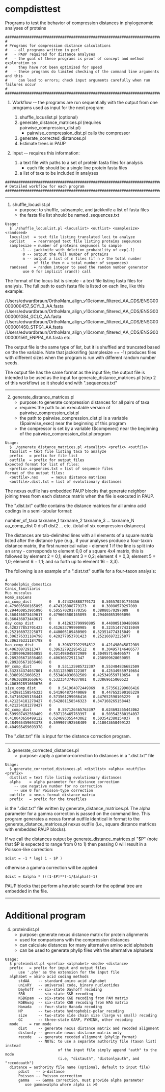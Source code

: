 # compdisttest
Programs to test the behavior of compression distances in phylogenomic analyses of proteins

```
################################################################################
#
# Programs for compression distance calculations
#	- all programs written in perl
#	- PAUP required for distance analyses
#	- the goal of these programs is proof of concept and method exploration so
#     they have not been optimized for speed
#	- these programs do limited checking of the command line arguments and this
#	  can lead to errors; check input arguments carefully when run failures occur
#
################################################################################
```

1. Workflow --	the programs are run sequentially with the output from one programs used as
			input for the next program:
	1. shuffle_locuslist.pl (optional)
	2. generate_distance_matrices.pl (requires pairwise_compression_dist.pl)
		- pairwise_compression_dist.pl calls the compressor
	3. generate_corrected_distances.pl
	4. Estimate trees in PAUP

2. Input --	requires this information:
	1. a text file with paths to a set of protein fasta files for analysis
		- each file should be a single line protein fasta files
	2. a list of taxa to be included in analyses

```
################################################################################
# Detailed workflow for each program
################################################################################
```
**********
1. shuffle_locuslist.pl
	- purpose: to shuffle, subsample, and jackknife a list of fasta files
	- the fasta file list should be named <prefix>.sequences.txt
```	
Usage:
  $ ./shuffle_locuslist.pl <locuslist> <outlist> <samplesize> <randseed>
  locuslist  = text file listing translated loci to analyze
  outlist    = rearranged text file listing proteins seqeunces
  samplesize = number of proteins seqeunces to sample
       -1 -- jackknife with deletion probability of exp(-1)
        0 -- output the full number of proteins
        n -- output a list of n files (if n > the total number
             of file then n = total number of sequences)
  randseed   = random integer to seed the random number generator
        use 0 for implicit srand() call
```
	
The format of the locus list is simple - a text file listing fasta files for analysis. The
full path to each fasta file is listed on each line, like this example:

/Users/edwardbraun/OrthoMam_align_v10c/omm_filtered_AA_CDS/ENSG00000000457_SCYL3_AA.fasta
/Users/edwardbraun/OrthoMam_align_v10c/omm_filtered_AA_CDS/ENSG00000001084_GCLC_AA.fasta
/Users/edwardbraun/OrthoMam_align_v10c/omm_filtered_AA_CDS/ENSG00000001460_STPG1_AA.fasta
/Users/edwardbraun/OrthoMam_align_v10c/omm_filtered_AA_CDS/ENSG00000001561_ENPP4_AA.fasta
etc.

The output file is the same type of list, but it is shuffled and truncated based on the
the <samplesize> variable. Note that jackknifing (samplesize == -1) produces files with
different sizes when the program is run with different random number seeds.

The output file has the same format as the input file; the output file is intended to be
used as the input for generate_distance_matrices.pl (step 2 of this workflow) so it should
end with ".sequences.txt"

**********
2. generate_distance_matrices.pl
	- purpose: to generate compression distances for all pairs of taxa
	- requires the path to an executable version of pairwise_compression_dist.pl
	- the path to pairwise_compression_dist.pl is a variable ($pairwise_exec) near
	  the beginning of this program
	- the compressor is set by a variable ($compexec) near the beginning of the
	  pairwise_compression_dist.pl program

```
Usage:
  $ ./generate_distance_matrices.pl <taxalist> <prefix> <outfile>
  taxalist = text file listing taxa to analyze
  prefix   = prefix for file list
  outfile  = prefix for output files
Expected format for list of files:
  <prefix>.sequences.txt = list of sequence files
Format of the output files:
  <outfile>.nex      = nexus distance matrices
  <outfile>.dist.txt = list of evolutionary distances
```
	  
The nexus outfile has embedded PAUP blocks that generate neighbor joining trees from
each distance matrix when the file is executed in PAUP.

The  ".dist.txt" outfile contains the distance matrices for all amino acid codings in
a semi-tabular format:

number_of_taxa
taxname_1
taxname_2
taxname_3
...
taxname_N
aa_comp_dist	0	dist1	dist2 ...
etc. (total of six compression distances)

The distances are tab-delimited lines with all elements of a square matrix listed after
the distance type (e.g., if your analyses produce a four-taxon distance matrix, the first
numerical value - element 1 if the line is split into an array - corresponds to element 
0,0 of a square 4x4 matrix, this is followed by element 2 = 0,1; element 3 = 0,2; element
4 = 0,3; element 5 = 1,0; element 6 = 1,1; and so forth up to element 16 = 3,3).

The following is an example of a ".dist.txt" outfile for a four-taxon analysis:

```
4
Monodelphis_domestica
Canis_familiaris
Mus_musculus
Homo_sapiens
aa_comp_dist		0	0.474326888779173	0.505570201770356	0.479603580165895	0.474326888779173	0	0.38080570297089	0.294460853905096	0.505570201770356	0.38080570297089	0	0.360436073449617	0.479603580165895	0.294460853905096	0.360436073449617	0
day_comp_dist		0	0.412633799990905	0.440005109480969	0.420277853701423	0.412633799990905	0	0.323514774315049	0.252166972225877	0.440005109480969	0.323514774315049	0	0.306376331184798	0.420277853701423	0.252166972225877	0.306376331184798	0
han_comp_dist		0	0.396327922954512	0.421498045872989	0.40630872911347	0.396327922954512	0	0.304957146406577	0.238909628050055	0.421498045872989	0.304957146406577	0	0.289205671836408	0.40630872911347	0.238909628050055	0.289205671836408	0
HP_comp_dist		0	0.531125985722307	0.553484836682509	0.532334374037801	0.531125985722307	0	0.425349559710654	0.33869615060523	0.553484836682509	0.425349559710654	0	0.406302891660676	0.532334374037801	0.33869615060523	0.406302891660676	0
size_comp_dist		0	0.541964872449069	0.573561299086416	0.542881158546323	0.541964872449069	0	0.447652590105229	0.347168265158443	0.573561299086416	0.447652590105229	0	0.421254181278427	0.542881158546323	0.347168265158443	0.421254181278427	0
GC_comp_dist		0	0.597126465763397	0.624693355443062	0.599907492568409	0.597126465763397	0	0.503542380154037	0.410043650499122	0.624693355443062	0.503542380154037	0	0.484965459693378	0.599907492568409	0.410043650499122	0.484965459693378	0
```
	  
The ".dist.txt" file is input for the distance correction program.

**********
3. generate_corrected_distances.pl
	- purpose: apply a gamma-correction to distances in a ".dist.txt" file

```
Usage:
  $ generate_corrected_distances.pl <distlist> <alpha> <outfile> <prefix>
  distlist = text file listing evolutionary distances
  alpha    = alpha parameter for distance correction
    -- use negative number for no correction
    -- use 0 for Poisson-type correction
  outfile  = nexus format distance matrix
  prefix   = prefix for the treefiles
```

<distlist> is the ".dist.txt" file written by generate_distance_matrices.pl. The alpha
parameter for a gamma correction is passed on the command line. This program generates a
nexus format outfile identical in format to the generate_distance_matrices.pl nexus 
outfile (i.e., square distance matrices with embedded PAUP blocks).

If we call the distances output by generate_distance_matrices.pl "$P" (note that $P is 
expected to range from 0 to 1) then passing 0 will result in a Poisson-like correction:

	$dist = -1 * log( 1 - $P )

otherwise a gamma correction will be applied:

	$dist = $alpha * (((1-$P)**(-1/$alpha))-1)
	
PAUP blocks that perform a heuristic search for the optimal tree are embedded in the file.


-------------
# Additional program

4. proteindist.pl 
	- purpose: generate nexus distance matrix for protein alignments
	- used for comparisons with the compression distances
	- can calculate distances for many alternative amino acid alphabets
	- can be used to generate phylip files with the alternative alphabets 
	
```
Usage:
  $ proteindist.pl <prefix> <alphabet> <mode> <distance>
  prefix   = prefix for input and output files
      use '.phy' as the extension for the input file
  alphabet = amino acid coding methods
      stdAA    -- standard amino acid alphabet
      univRY   -- universal code, binary nucleotides
      Dayhoff  -- six-state Dayhoff recoding
      SR6      -- six-state S&R recoding
      KGB6pam  -- six-state KGB recoding from PAM matrix
      KGB6wag  -- six-state KGB recoding from WAG matrix
      Hanada   -- four-state Hanada recoding
      HP       -- two-state hydrophobic-polar recoding
      size     -- two-state side chain size (large vs small) recoding
      GC       -- three-state GARP, FYMINK, other recoding
  mode     = run mode
      dist     -- generate nexus distance matrix and recoded alignment
      distonly -- generate nexus distance matrix only
      recode   -- generate recoded alignment (phylip format)
               -- NOTE: to use a separate authority file (taxon list) instead
                        of the input file simply append "auth" to the mode
                        (i.e, "distauth", "distonlyauth", and "recodeauth")
  distance = authority file name (optional, default to input file)
      pdist   -- p-distance
      Poisson -- Poisson correction
      gamma   -- Gamma correction, must provide alpha parameter
         use gamma=alpha where alpha is >0
```

